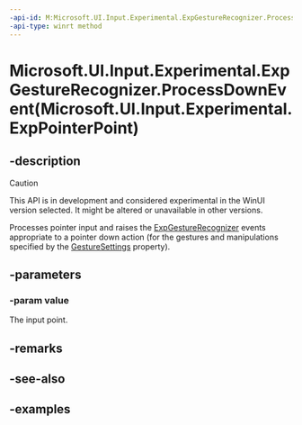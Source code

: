 ```yaml
---
-api-id: M:Microsoft.UI.Input.Experimental.ExpGestureRecognizer.ProcessDownEvent(Microsoft.UI.Input.Experimental.ExpPointerPoint)
-api-type: winrt method
---
```


# Microsoft.UI.Input.Experimental.ExpGestureRecognizer.ProcessDownEvent(Microsoft.UI.Input.Experimental.ExpPointerPoint)

<!--
public void ProcessDownEvent (Microsoft.UI.Input.Experimental.ExpPointerPoint value);
-->

## -description

> [!CAUTION]
> This API is in development and considered experimental in the WinUI version selected. It might be altered or unavailable in other versions.

Processes pointer input and raises the [ExpGestureRecognizer](expgesturerecognizer.md) events appropriate to a pointer down action (for the gestures and manipulations specified by the [GestureSettings](expgesturerecognizer_gesturesettings.md) property).

## -parameters

### -param value

The input point.

## -remarks

## -see-also

## -examples
